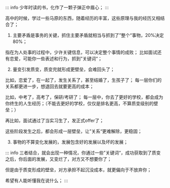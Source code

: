 

::: info
少年时读的书，化作了一颗子弹正中眉心；
:::

高中的时候，学过一些马原的东西，随着经历的丰富，这些原理与我的经历又相结合了；


1. 主要矛盾是事务的关键，抓住主要矛盾就相当与抓到了”整个“事物，20%决定80%；

指在为人处事的过程中，少许关键信息，可以决定整个事情的成败；
比如面试还有恋爱，可能你一些表述和行为，抓到”关键词“；


2. 量变引发质变，质变完就形成更壁垒，会难回头了；

比如，恋爱了，在一起了，发生关系了，甚至结婚了，生孩子了；
每一层你们的关系都更进一步，想退回去就要更高的成本；


比如，中考了，高考了，保研/考研了；
每一层中，你去了更好的学校，都会成为你终生的人生经历；（不能去更好的学校，仅仅是排名更高，不算质变级别的壁垒；）

再比如，面试通过了当实习生了，发正式offer了；


这些阶段发生之后，都会形成一层壁垒，让”关系“更难解除，更稳固；


3. 事物的不算变化发展的，发展包含好的发展以及坏的发展；


::: info
三者结合，就会出现一种情况，你通过一些”关键词“，成功获取到了质变之后，你后面的发展，又变烂了，对方又不想要你了；

但是由于质变形成的壁垒，对方承担不起沉没成本，就更偏向于不放弃你；

希望有人能听懂我在说什么；
:::


